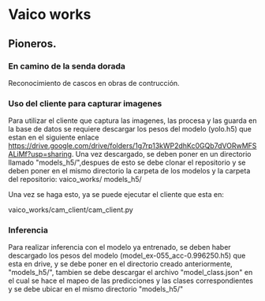 # Vaico works
## Pioneros.
### En camino de la senda dorada

Reconocimiento de cascos en obras de contrucción.

### Uso del cliente para capturar imagenes

Para utilizar el cliente que captura las imagenes, las procesa y las guarda en la base de datos se requiere descargar los pesos del modelo (yolo.h5) que estan en el siguiente enlace https://drive.google.com/drive/folders/1g7rp13kWP2dhKc0GQb7dVORwMFSALiMf?usp=sharing. Una vez descargado, se deben poner en un directorio llamado "models_h5/",despues de esto se debe clonar el repositorio y se deben poner en el mismo directorio la carpeta de los modelos y la carpeta del repositorio: vaico_works/ models_h5/ 

Una vez se haga esto, ya se puede ejecutar el cliente que esta en:

vaico_works/cam_client/cam_client.py

### Inferencia

Para realizar inferencia con el modelo ya entrenado, se deben haber descargado los pesos del modelo (model_ex-055_acc-0.996250.h5) que esta en drive, y se debe poner en el directorio creado anteriormente, "models_h5/", tambien se debe descargar el archivo "model_class.json" en el cual se hace el mapeo de las predicciones y las clases correspondientes y se debe ubicar en el mismo directorio "models_h5/"

